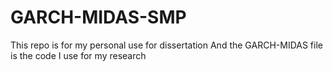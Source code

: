 # GARCH-MIDAS-SMP
This repo is for my personal use for dissertation
And the GARCH-MIDAS file is the code I use for my research
